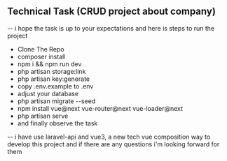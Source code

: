 ## Technical Task (CRUD project about company)
-- i hope the task is up to your expectations and 
    here is steps to run the project 
- Clone The Repo
- composer install
- npm i && npm run dev
- php artisan storage:link
- php artisan key:generate
- copy .env.example to .env
- adjust your database 
- php artisan migrate --seed
- npm install vue@next vue-router@next vue-loader@next
- php artisan serve
- and finally observe the task

-- i have use laravel-api and vue3, a new tech vue composition way to develop this project and if there are any questions i'm looking forward for them
